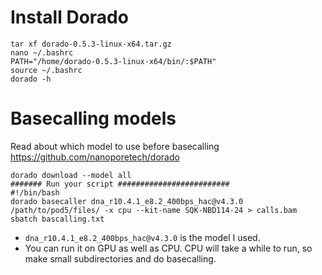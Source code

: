 # Install Dorado
```
tar xf dorado-0.5.3-linux-x64.tar.gz
nano ~/.bashrc
PATH="/home/dorado-0.5.3-linux-x64/bin/:$PATH"
source ~/.bashrc
dorado -h
```
# Basecalling models
Read about which model to use before basecalling
https://github.com/nanoporetech/dorado
```
dorado download --model all
####### Run your script #########################
#!/bin/bash
dorado basecaller dna_r10.4.1_e8.2_400bps_hac@v4.3.0 /path/to/pod5/files/ -x cpu --kit-name SQK-NBD114-24 > calls.bam
sbatch bascalling.txt
```
- `dna_r10.4.1_e8.2_400bps_hac@v4.3.0` is the model I used.
- You can run it on GPU as well as CPU. CPU will take a while to run, so make small subdirectories and do basecalling.


